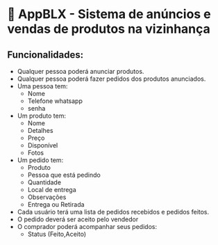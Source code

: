 # 🐍 AppBLX - Sistema de anúncios e vendas de produtos na vizinhança

## Funcionalidades:

- Qualquer pessoa poderá anunciar produtos.
- Qualquer pessoa poderá fazer pedidos dos produtos anunciados.
- Uma pessoa tem:
    - Nome
    - Telefone whatsapp
    - senha
- Um produto tem:
    - Nome
    - Detalhes
    - Preço
    - Disponível
    - Fotos
- Um pedido tem:
    - Produto
    - Pessoa que está pedindo
    - Quantidade
    - Local de entrega
    - Observações
    - Entrega ou Retirada
- Cada usuário terá uma lista de pedidos recebidos e pedidos feitos.
- O pedido deverá ser aceito pelo vendedor
- O comprador poderá acompanhar seus pedidos:
    - Status (Feito,Aceito)